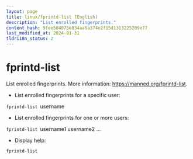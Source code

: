 ```yaml
---
layout: page
title: linux/fprintd-list (English)
description: "List enrolled fingerprints."
content_hash: 9fee504075e834aa6a374e2f15d1313225209e77
last_modified_at: 2024-01-31
tldri18n_status: 2
---
```

# fprintd-list

List enrolled fingerprints.
More information: <https://manned.org/fprintd-list>.

- List enrolled fingerprints for a specific user:

`fprintd-list `<span class="tldr-var badge badge-pill bg-dark-lm bg-white-dm text-white-lm text-dark-dm font-weight-bold">username</span>

- List enrolled fingerprints for one or more users:

`fprintd-list `<span class="tldr-var badge badge-pill bg-dark-lm bg-white-dm text-white-lm text-dark-dm font-weight-bold">username1 username2 ...</span>

- Display help:

`fprintd-list`
